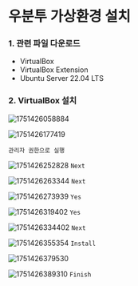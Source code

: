 # 우분투 가상환경 설치

### 1. 관련 파일 다운로드
   - VirtualBox
   - VirtualBox Extension
   - Ubuntu Server 22.04 LTS

### 2. VirtualBox 설치

![1751426058884](image/설치/1751426058884.png)

![1751426177419](image/설치/1751426177419.png)

`관리자 권한으로 실행`

![1751426252828](image/설치/1751426252828.png)
`Next`

![1751426263344](image/설치/1751426263344.png)
`Next`

![1751426273939](image/설치/1751426273939.png)
`Yes`

![1751426319402](image/설치/1751426319402.png)
`Yes`

![1751426334402](image/설치/1751426334402.png)
`Next`

![1751426355354](image/설치/1751426355354.png)
`Install`

![1751426379530](image/설치/1751426379530.png)

![1751426389310](image/설치/1751426389310.png)
`Finish`